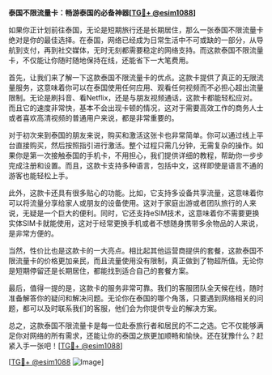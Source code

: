 **泰国不限流量卡：畅游泰国的必备神器[[TG💪+ @esim1088](https://t.me/s/esim1088)]**

如果你正计划前往泰国，无论是短期旅行还是长期居住，那么一张泰国不限流量卡绝对是你的最佳选择。在泰国，网络已经成为日常生活中不可或缺的一部分，从导航到支付，再到社交媒体，无时无刻都需要稳定的网络支持。而这款泰国不限流量卡，不仅能让你随时随地保持在线，还能省下一大笔费用。

首先，让我们来了解一下这款泰国不限流量卡的优点。这款卡提供了真正的无限流量服务，这意味着你可以在泰国使用任何应用、观看任何视频而不必担心超出流量限制。无论是刷抖音、看Netflix，还是与朋友视频通话，这款卡都能轻松应对。而且它的速度非常快，基本不会出现卡顿的情况，这对于需要高效工作的商务人士或者喜欢高清视频的普通用户来说，都是非常重要的。

对于初次来到泰国的朋友来说，购买和激活这张卡也非常简单。你可以通过线上平台直接购买，然后按照指引进行激活。整个过程只需几分钟，无需复杂的操作。如果你是第一次接触泰国的手机卡，不用担心，我们提供详细的教程，帮助你一步步完成注册和设置。而且，这款卡支持多种语言，包括中文，这样即使是语言不通的游客也能轻松上手。

此外，这款卡还具有很多贴心的功能。比如，它支持多设备共享流量，这意味着你可以将流量分享给家人或朋友的设备使用。这对于家庭出游或者团队旅行的人来说，无疑是一个巨大的便利。同时，它还支持eSIM技术，这意味着你不需要更换实体SIM卡就能使用，这对于经常更换手机或者不想随身携带多余物品的人来说，是非常方便的。

当然，性价比也是这款卡的一大亮点。相比起其他运营商提供的套餐，这款泰国不限流量卡的价格更加亲民，而且流量使用没有限制，真正做到了物超所值。无论你是短期停留还是长期居住，都能找到适合自己的套餐方案。

最后，值得一提的是，这款卡的服务非常可靠。我们的客服团队全天候在线，随时准备解答你的疑问和解决问题。无论你在泰国的哪个角落，只要遇到网络相关的问题，都可以及时联系我们的客服，他们会为你提供专业的解决方案。

总之，这款泰国不限流量卡是每一位赴泰旅行者和居民的不二之选。它不仅能够满足你对网络的所有需求，还能让你的泰国之旅更加顺畅和愉快。还在犹豫什么？赶紧入手一张吧！[[TG💪+ @esim1088](https://t.me/s/esim1088)]

[[TG💪+ @esim1088](https://t.me/s/esim1088) ![Image](https://i.postimg.cc/4NQfJmqS/Snipaste-2025-05-13-00-14-12.png)]